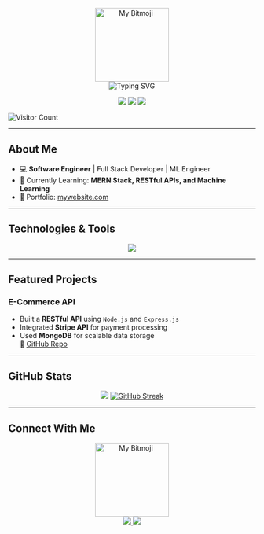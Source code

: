 <p align="center">
  <img src="https://github.com/user-attachments/assets/f692759f-e167-4b9f-8570-965132e62ee7" alt="My Bitmoji" width="150px" /><br>
  <img src="https://readme-typing-svg.demolab.com?font=Fira+Code&weight=500&size=30&pause=1000&color=FFA500&center=true&vCenter=true&width=600&lines=Hello%2C+I'm+Muhammad+Faizan+Ashraf;Full+Stack+Developer;ML+Enthusiast+%7C+Tech+Lover" alt="Typing SVG" />
</p>


<p align="center">
  <img src="https://img.shields.io/badge/Developer-Full%20Stack-blue?style=flat-square&logo=github" />
  <img src="https://img.shields.io/github/followers/Faizan-Ashraf?style=social" />
  <img src="https://img.shields.io/github/stars/Faizan-Ashraf?style=social" />
</p>

![Visitor Count](https://hits.seeyoufarm.com/api/count/incr/badge.svg?url=https://github.com/Faizan-Ashraf/&count_bg=%2379C83D&title_bg=%23555555&icon=github.svg&icon_color=%23E7E7E7&title=Profile+Views&edge_flat=false)

---

##  About Me
- 💻 **Software Engineer** | Full Stack Developer | ML Engineer  
- 🌱 Currently Learning: **MERN Stack, RESTful APIs, and Machine Learning**
- 🔗 Portfolio: [mywebsite.com](https://mywebsite.com)  

---

##  Technologies & Tools  
<p align="center">
  <img src="https://skillicons.dev/icons?i=html,css,js,react,nodejs,express,mongodb,c,cpp,java,kotlin,mysql,figma,python,bootstrap" />
</p>

---

##  Featured Projects  
### E-Commerce API  
- Built a **RESTful API** using `Node.js` and `Express.js`
- Integrated **Stripe API** for payment processing
- Used **MongoDB** for scalable data storage  
🔗 [GitHub Repo](https://github.com/your-username/project-link)

---

## GitHub Stats  
<p align="center">
  <img src="https://github-readme-stats.vercel.app/api?username=Faizan-Ashraf&show_icons=true&theme=cobalt" />
  <a href="https://git.io/streak-stats"><img src="https://github-readme-streak-stats.herokuapp.com?user=Faizan-Ashraf&theme=tokyonight&type=png" alt="GitHub Streak" /></a>
</p>


---

## Connect With Me  
<p align="center">
  <img src="https://github.com/user-attachments/assets/55375467-4dab-4e91-afa2-e0b055ff0d3e" alt="My Bitmoji" width="150px" /><br>

  <a href="https://www.linkedin.com/in/muhammad-faizan-ashraf-5a99b6268/" target="_blank">
    <img src="https://img.shields.io/badge/LinkedIn-blue?style=flat&logo=linkedin" />
  </a>
  <a href="mailto:youremail@example.com">
    <img src="https://img.shields.io/badge/Email-red?style=flat&logo=gmail" />
  </a>
</p>

